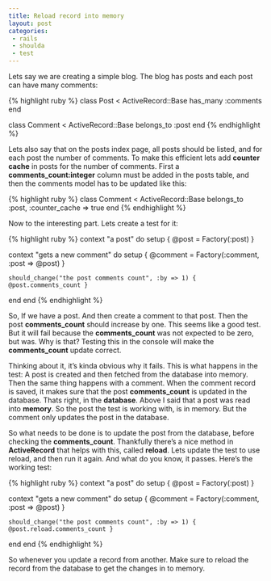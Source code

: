```yaml
---
title: Reload record into memory
layout: post
categories:
 - rails
 - shoulda
 - test
---
```


Lets say we are creating a simple blog. The blog has posts and each
post can have many comments:

{% highlight ruby %}
class Post < ActiveRecord::Base
  has_many :comments
end
 
class Comment < ActiveRecord::Base
  belongs_to :post
end
{% endhighlight %}

Lets also say that on the posts index page, all posts should be
listed, and for each post the number of comments. To make this
efficient lets add **counter cache** in posts for the number of
comments. First a **comments_count:integer** column must be added in the
posts table, and then the comments model has to be updated like this:

{% highlight ruby %}
class Comment < ActiveRecord::Base
  belongs_to :post, :counter_cache => true
end
{% endhighlight %}

Now to the interesting part. Lets create a test for it:

{% highlight ruby %}
context "a post" do
  setup { @post = Factory(:post) }
 
  context "gets a new comment" do
    setup { @comment = Factory(:comment, :post => @post) }
 
    should_change("the post comments count", :by => 1) { @post.comments_count }
   end
end
{% endhighlight %}

So, If we have a post. And then create a comment to that post. Then
the post **comments_count** should increase by one. This seems like a
good test. But it will fail because the **comments_count** was not
expected to be zero, but was. Why is that? Testing this in the console
will make the **comments_count** update correct.

Thinking about it, it’s kinda obvious why it fails. This is what
happens in the test: A post is created and then fetched from the
database into memory. Then the same thing happens with a comment. When
the comment record is saved, it makes sure that the post
**comments_count** is updated in the database. Thats right, in the
**database**. Above I said that a post was read into **memory**. So the post
the test is working with, is in memory. But the comment only updates
the post in the database.

So what needs to be done is to update the post from the database,
before checking the **comments_count**. Thankfully there’s a nice method
in **ActiveRecord** that helps with this, called **reload**. Lets update the
test to use reload, and then run it again. And what do you know, it
passes. Here’s the working test:

{% highlight ruby %}
context "a post" do
  setup { @post = Factory(:post) }
 
  context "gets a new comment" do
    setup { @comment = Factory(:comment, :post => @post) }
 
    should_change("the post comments count", :by => 1) { @post.reload.comments_count }
  end
end
{% endhighlight %}

So whenever you update a record from another. Make sure to reload
the record from the database to get the changes in to memory.
